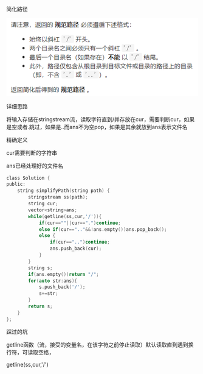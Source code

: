 简化路径

![img](image/1627563481614.png)

详细思路

将输入存储在stringstream流，读取字符直到/并存放在cur，需要判断cur，如果是空或者.跳过，如果是..而ans不为空pop，如果是其余就放到ans表示文件名

精确定义

cur需要判断的字符串

ans已经处理好的文件名

```c
class Solution {
public:
    string simplifyPath(string path) {
        stringstream ss(path);
        string cur;
        vector<string>ans;
        while(getline(ss,cur,'/')){
            if(cur==""||cur==".")continue;
            else if(cur==".."&&!ans.empty())ans.pop_back();
            else {
                if(cur=="..")continue;
                ans.push_back(cur);
            }
        }
        string s;
        if(ans.empty())return "/";
        for(auto str:ans){
            s.push_back('/');
            s+=str;
        }
        return s;
    }
};
```



踩过的坑

getline函数（流，接受的变量名，在该字符之前停止读取）默认读取直到遇到换行符，可读取空格，

getline(ss,cur,'/')